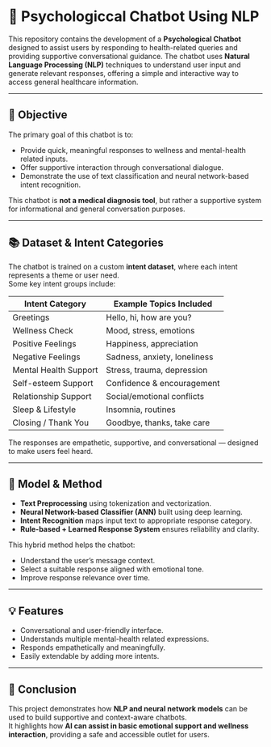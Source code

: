 # 💬 Psychologiccal Chatbot Using NLP

This repository contains the development of a **Psychological Chatbot** designed to assist users by responding to health-related queries and providing supportive conversational guidance. The chatbot uses **Natural Language Processing (NLP)** techniques to understand user input and generate relevant responses, offering a simple and interactive way to access general healthcare information.

---

## 🎯 Objective

The primary goal of this chatbot is to:
- Provide quick, meaningful responses to wellness and mental-health related inputs.
- Offer supportive interaction through conversational dialogue.
- Demonstrate the use of text classification and neural network-based intent recognition.

This chatbot is **not a medical diagnosis tool**, but rather a supportive system for informational and general conversation purposes.

---

## 📚 Dataset & Intent Categories

The chatbot is trained on a custom **intent dataset**, where each intent represents a theme or user need.  
Some key intent groups include:

| Intent Category | Example Topics Included |
|----------------|------------------------|
| Greetings | Hello, hi, how are you? |
| Wellness Check | Mood, stress, emotions |
| Positive Feelings | Happiness, appreciation |
| Negative Feelings | Sadness, anxiety, loneliness |
| Mental Health Support | Stress, trauma, depression |
| Self-esteem Support | Confidence & encouragement |
| Relationship Support | Social/emotional conflicts |
| Sleep & Lifestyle | Insomnia, routines |
| Closing / Thank You | Goodbye, thanks, take care |

The responses are empathetic, supportive, and conversational — designed to make users feel heard.

---

## 🧠 Model & Method

- **Text Preprocessing** using tokenization and vectorization.
- **Neural Network-based Classifier (ANN)** built using deep learning.
- **Intent Recognition** maps input text to appropriate response category.
- **Rule-based + Learned Response System** ensures reliability and clarity.

This hybrid method helps the chatbot:
- Understand the user’s message context.
- Select a suitable response aligned with emotional tone.
- Improve response relevance over time.

---

## 💡 Features

- Conversational and user-friendly interface.
- Understands multiple mental-health related expressions.
- Responds empathetically and meaningfully.
- Easily extendable by adding more intents.

---

## 🏁 Conclusion

This project demonstrates how **NLP and neural network models** can be used to build supportive and context-aware chatbots.  
It highlights how **AI can assist in basic emotional support and wellness interaction**, providing a safe and accessible outlet for users.



